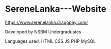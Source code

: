 # SereneLanka---Website
https://www.serenelanka.dragopay.com/

Developed by NSBM Undergraduates 

Languages used;
  HTML
  CSS
  JS
  PHP
  MySQL
  
